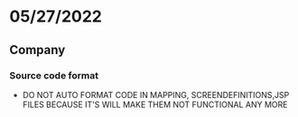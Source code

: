 # 05/27/2022

## Company

### Source code format

- DO NOT AUTO FORMAT CODE IN MAPPING, SCREENDEFINITIONS,JSP FILES BECAUSE IT'S WILL MAKE THEM NOT FUNCTIONAL ANY MORE
